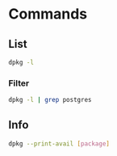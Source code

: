 # Commands

## List

```sh
dpkg -l
```

### Filter

```sh
dpkg -l | grep postgres
```

## Info

```sh
dpkg --print-avail [package]
```
